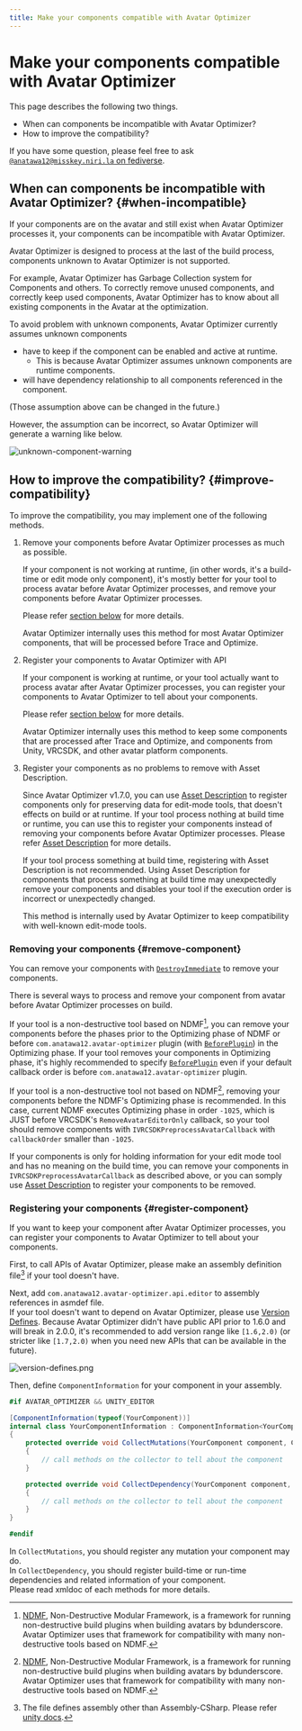 ```yaml
---
title: Make your components compatible with Avatar Optimizer
---
```


# Make your components compatible with Avatar Optimizer

This page describes the following two things.

- When can components be incompatible with Avatar Optimizer?
- How to improve the compatibility?

If you have some question, please feel free to ask [`@anatawa12@misskey.niri.la` on fediverse][fediverse].

## When can components be incompatible with Avatar Optimizer? {#when-incompatible}

If your components are on the avatar and still exist when Avatar Optimizer processes it,
your components can be incompatible with Avatar Optimizer.

Avatar Optimizer is designed to process at the last of the build process,
components unknown to Avatar Optimizer is not supported.

For example, Avatar Optimizer has Garbage Collection system for Components and others.
To correctly remove unused components, and correctly keep used components,
Avatar Optimizer has to know about all existing components in the Avatar at the optimization.

To avoid problem with unknown components, Avatar Optimizer currently assumes unknown components
- have to keep if the component can be enabled and active at runtime.
  - This is because Avatar Optimizer assumes unknown components are runtime components.
- will have dependency relationship to all components referenced in the component.

(Those assumption above can be changed in the future.)

However, the assumption can be incorrect, so Avatar Optimizer will generate a warning like below.

![unknown-component-warning](unknown-component-warning.png)

## How to improve the compatibility? {#improve-compatibility}

To improve the compatibility, you may implement one of the following methods.

1. Remove your components before Avatar Optimizer processes as much as possible.

   If your component is not working at runtime, (in other words, it's a build-time or edit mode only component),
   it's mostly better for your tool to process avatar before Avatar Optimizer processes,
   and remove your components before Avatar Optimizer processes.

   Please refer [section below](#remove-component) for more details.

   Avatar Optimizer internally uses this method for most Avatar Optimizer components, 
   that will be processed before Trace and Optimize.

2. Register your components to Avatar Optimizer with API

   If your component is working at runtime, or your tool actually want to process avatar after Avatar Optimizer processes,
   you can register your components to Avatar Optimizer to tell about your components.

   Please refer [section below](#register-component) for more details.

   Avatar Optimizer internally uses this method to keep some components that are processed after Trace and Optimize, 
   and components from Unity, VRCSDK, and other avatar platform components.

3. Register your components as no problems to remove with Asset Description.

   Since Avatar Optimizer v1.7.0, you can use [Asset Description] to register components only for preserving data
   for edit-mode tools, that doesn't effects on build or at runtime.
   If your tool process nothing at build time or runtime, you can use this to register your components instead of
   removing your components before Avatar Optimizer processes.
   Please refer [Asset Description] for more details.

   If your tool process something at build time, registering with Asset Description is not recommended.
   Using Asset Description for components that process something at build time may unexpectedly
   remove your components and disables your tool if the execution order is incorrect or unexpectedly changed.

   This method is internally used by Avatar Optimizer to keep compatibility with well-known edit-mode tools.

[Asset Description]: ../asset-description

### Removing your components {#remove-component}

You can remove your components with [`DestroyImmediate`][DestroyImmediate] to remove your components.

There is several ways to process and remove your component from avatar before Avatar Optimizer processes on build.

If your tool is a non-destructive tool based on NDMF[^NDMF], you can remove your components before the phases
prior to the Optimizing phase of NDMF or before `com.anatawa12.avatar-optimizer` plugin
(with [`BeforePlugin`][ndmf-BeforePlugin]) in the Optimizing phase.
If your tool removes your components in Optimizing phase, it's highly recommended to specify [`BeforePlugin`][ndmf-BeforePlugin]
even if your default callback order is before `com.anatawa12.avatar-optimizer` plugin.

If your tool is a non-destructive tool not based on NDMF[^NDMF], removing your components before
the NDMF's Optimizing phase is recommended.
In this case, current NDMF executes Optimizing phase in order `-1025`, which is JUST before VRCSDK's `RemoveAvatarEditorOnly`
callback, so your tool should remove components with `IVRCSDKPreprocessAvatarCallback` with `callbackOrder` smaller than `-1025`.

If your components is only for holding information for your edit mode tool and has no meaning on the build time,
you can remove your components in `IVRCSDKPreprocessAvatarCallback` as described above, or
you can somply use [Asset Description] to register your components to be removed.

[DestroyImmediate]: https://docs.unity3d.com/2022.3/Documentation/ScriptReference/Object.DestroyImmediate.html

### Registering your components {#register-component}

If you want to keep your component after Avatar Optimizer processes,
you can register your components to Avatar Optimizer to tell about your components.

First, to call APIs of Avatar Optimizer, please make an assembly definition file[^asmdef] if your tool doesn't have.

Next, add `com.anatawa12.avatar-optimizer.api.editor` to assembly references in asmdef file.\
If your tool doesn't want to depend on Avatar Optimizer, please use [Version Defines].
Because Avatar Optimizer didn't have public API prior to 1.6.0 and will break in 2.0.0,
it's recommended to add version range like `[1.6,2.0)`
(or stricter like `[1.7,2.0)` when you need new APIs that can be available in the future).

![version-defines.png](version-defines.png)

Then, define `ComponentInformation` for your component in your assembly.

```csharp
#if AVATAR_OPTIMIZER && UNITY_EDITOR

[ComponentInformation(typeof(YourComponent))]
internal class YourComponentInformation : ComponentInformation<YourComponent>
{
    protected override void CollectMutations(YourComponent component, ComponentMutationsCollector collector)
    {
        // call methods on the collector to tell about the component
    }

    protected override void CollectDependency(YourComponent component, ComponentDependencyCollector collector)
    {
        // call methods on the collector to tell about the component
    }
}

#endif
```

In `CollectMutations`, you should register any mutation your component may do.\
In `CollectDependency`, you should register build-time or run-time dependencies and related information of your component.\
Please read xmldoc of each methods for more details.

[fediverse]: https://misskey.niri.la/@anatawa12
[ndmf-BeforePlugin]: https://ndmf.nadena.dev/api/nadena.dev.ndmf.fluent.Sequence.html#nadena_dev_ndmf_fluent_Sequence_BeforePlugin_System_String_System_String_System_Int32_
[register-component]: #register-component

[^asmdef]: The file defines assembly other than Assembly-CSharp. Please refer [unity docs](https://docs.unity3d.com/2019.4/Documentation/Manual/ScriptCompilationAssemblyDefinitionFiles.html).
[^NDMF]: [NDMF], Non-Destructive Modular Framework, is a framework for running non-destructive build plugins when
building avatars by bdunderscore. Avatar Optimizer uses that framework for compatibility
with many non-destructive tools based on NDMF.

[NDMF]: https://ndmf.nadena.dev/
[modular-avatar]: https://modular-avatar.nadena.dev/
[Version Defines]: https://docs.unity3d.com/2019.4/Documentation/Manual/ScriptCompilationAssemblyDefinitionFiles.html#define-symbols
